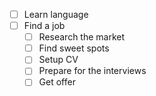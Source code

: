 - [ ] Learn language
- [ ] Find a job
	- [ ] Research the market
	- [ ] Find sweet spots
	- [ ] Setup CV
	- [ ] Prepare for the interviews
	- [ ] Get offer
